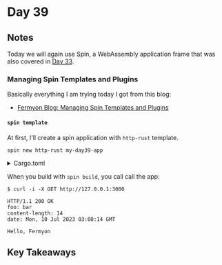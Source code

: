 # Day 39

## Notes

Today we will again use Spin, a WebAssembly application frame that was also covered in [Day 33](https://github.com/shinyay/100DaysOfLearnRustInOneMonthOfLunches/blob/main/Day033/day033.md).

### Managing Spin Templates and Plugins

Basically everything I am trying today I got from this blog:

- [Fermyon Blog: Managing Spin Templates and Plugins](https://www.fermyon.com/blog/managing-spin-templates-and-plugins)

#### `spin template`

At first, I'll create a spin application with `http-rust` template.

```shell
spin new http-rust my-day39-app
```

<details>
<summary>Cargo.toml</summary>

```toml
[package]
name = "my-day39-app"
authors = ["shinyay <shinya.com@gmail.com>"]
description = "This App is completely sample for Day 39."
version = "0.1.0"
edition = "2021"

[lib]
crate-type = [ "cdylib" ]

[dependencies]
# Useful crate to handle errors.
anyhow = "1"
# Crate to simplify working with bytes.
bytes = "1"
# General-purpose crate with common HTTP types.
http = "0.2"
# The Spin SDK.
spin-sdk = { git = "https://github.com/fermyon/spin", tag = "v1.3.0" }
# Crate that generates Rust Wasm bindings from a WebAssembly interface.
wit-bindgen-rust = { git = "https://github.com/bytecodealliance/wit-bindgen", rev = "cb871cfa1ee460b51eb1d144b175b9aab9c50aba" }

[workspace]
```

</details>

When you build with `spin build`, you call call the app:

```shell
$ curl -i -X GET http://127.0.0.1:3000

HTTP/1.1 200 OK
foo: bar
content-length: 14
date: Mon, 10 Jul 2023 03:00:14 GMT

Hello, Fermyon
```

## Key Takeaways
